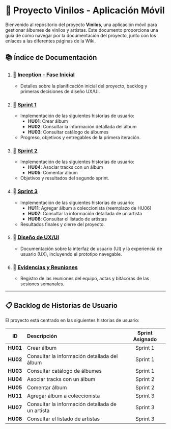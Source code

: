 # 🎵 **Proyecto Vinilos - Aplicación Móvil**

Bienvenido al repositorio del proyecto **Vinilos**, una aplicación móvil para gestionar álbumes de vinilos y artistas. Este documento proporciona una guía de cómo navegar por la documentación del proyecto, junto con los enlaces a las diferentes páginas de la Wiki.

## 📚 **Índice de Documentación**
1. ### 🏁 [Inception - Fase Inicial](https://github.com/lordmkichavi-andes/MISW4203-202415-GrupoXYZ/wiki)
   - Detalles sobre la planificación inicial del proyecto, backlog y primeras decisiones de diseño UX/UI.

2. ### 🚀 [Sprint 1](https://github.com/lordmkichavi-andes/MISW4203-202415-GrupoXYZ/wiki/%F0%9F%9A%80-Sprint-1)
   - Implementación de las siguientes historias de usuario:
     - **HU01**: Crear álbum
     - **HU02**: Consultar la información detallada del álbum
     - **HU03**: Consultar catálogo de álbumes
   - Progreso, objetivos y entregables de la primera iteración.

3. ### 🚀 [Sprint 2](https://github.com/tuusuario/repositorio/wiki/Sprint-2)
   - Implementación de las siguientes historias de usuario:
     - **HU04**: Asociar tracks con un álbum
     - **HU05**: Comentar álbum
   - Objetivos y resultados del segundo sprint.

4. ### 🚀 [Sprint 3](https://github.com/tuusuario/repositorio/wiki/Sprint-3)
   - Implementación de las siguientes historias de usuario:
     - **HU11**: Agregar álbum a coleccionista (reemplazo de HU06)
     - **HU07**: Consultar la información detallada de un artista
     - **HU08**: Consultar el listado de artistas
   - Resultados finales y cierre del proyecto.

5. ### 🎨 [Diseño de UX/UI](https://github.com/tuusuario/repositorio/wiki/Diseño-UX-UI)
   - Documentación sobre la interfaz de usuario (UI) y la experiencia de usuario (UX), incluyendo el prototipo navegable.

6. ### 📝 [Evidencias y Reuniones](https://github.com/tuusuario/repositorio/wiki/Evidencias)
   - Registro de las reuniones del equipo, actas y bitácoras de las sesiones semanales.

---

## 📋 **Backlog de Historias de Usuario**

El proyecto está centrado en las siguientes historias de usuario:

| **ID**  | **Descripción** | **Sprint Asignado** |
|:-------:|:----------------|:-------------------:|
| **HU01** | Crear álbum | Sprint 1 |
| **HU02** | Consultar la información detallada del álbum | Sprint 1 |
| **HU03** | Consultar catálogo de álbumes | Sprint 1 |
| **HU04** | Asociar tracks con un álbum | Sprint 2 |
| **HU05** | Comentar álbum | Sprint 2 |
| **HU11** | Agregar álbum a coleccionista | Sprint 3 |
| **HU07** | Consultar la información detallada de un artista | Sprint 3 |
| **HU08** | Consultar el listado de artistas | Sprint 3 |
